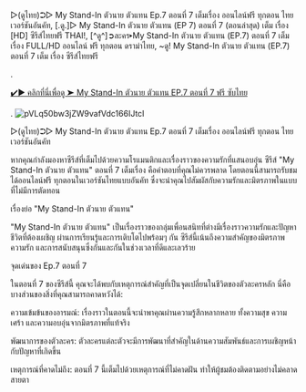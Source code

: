 ▷(ดูไทย)➲▷ My Stand-In ตัวนาย ตัวแทน Ep.7 ตอนที่ 7 เต็มเรื่อง ออนไลน์ฟรี ทุกตอน ไทย เวอร์ชันอันคัท, [.ดู.]▷ My Stand-In ตัวนาย ตัวแทน (EP 7) ตอนที่ 7 (ตอนล่าสุด) เต็ม เรื่อง [HD] ซีรีส์ไทยฟรี THAI!, [^ดู^]➲ละคร▸My Stand-In ตัวนาย ตัวแทน (EP.7) ตอนที่ 7 เต็มเรื่อง FULL/HD ออนไลน์ ฟรี ทุกตอน ดราม่าไทย, ~ดู! My Stand-In ตัวนาย ตัวแทน (EP.7) ตอนที่ 7 เต็ม เรื่อง ซีรีส์ไทยฟรี

.

[✔️▶ คลิกที่นี่เพื่อดู ➤ My Stand-In ตัวนาย ตัวแทน EP.7 ตอนที่ 7 ฟรี ซับไทย](https://hd.zulmovies.pro/th/tv/239053-1-7/episode-7)

.
![pVLq50bw3jZW9vafVdc166IJtcI](https://github.com/My-St4nd-1n-supathan-chok-index/.github/assets/172002054/6b23c629-da34-4830-b934-73125c1b9cbe)

▷(ดูไทย)➲▷ My Stand-In ตัวนาย ตัวแทน Ep.7 ตอนที่ 7 เต็มเรื่อง ออนไลน์ฟรี ทุกตอน ไทย เวอร์ชันอันคัท

หากคุณกำลังมองหาซีรีส์ที่เต็มไปด้วยความโรแมนติกและเรื่องราวของความรักที่แสนอบอุ่น ซีรีส์ "My Stand-In ตัวนาย ตัวแทน" ตอนที่ 7 เต็มเรื่อง คือคำตอบที่คุณไม่ควรพลาด โดยตอนนี้สามารถรับชมได้ออนไลน์ฟรี ทุกตอนในเวอร์ชันไทยแบบอันคัท ซึ่งจะนำคุณไปสัมผัสกับความรักและมิตรภาพในแบบที่ไม่มีการตัดทอน

เรื่องย่อ "My Stand-In ตัวนาย ตัวแทน"

"My Stand-In ตัวนาย ตัวแทน" เป็นเรื่องราวของกลุ่มเพื่อนสนิทที่ต่างมีเรื่องราวความรักและปัญหาชีวิตที่ต้องเผชิญ ผ่านการเรียนรู้และการเติบโตไปพร้อมๆ กัน ซีรีส์นี้เน้นถึงความสำคัญของมิตรภาพ ความรัก และการสนับสนุนซึ่งกันและกันในช่วงเวลาที่ดีและเลวร้าย

จุดเด่นของ Ep.7 ตอนที่ 7

ในตอนที่ 7 ของซีรีส์นี้ คุณจะได้พบกับเหตุการณ์สำคัญที่เป็นจุดเปลี่ยนในชีวิตของตัวละครหลัก นี่คือบางส่วนของสิ่งที่คุณสามารถคาดหวังได้:

ความเข้มข้นของอารมณ์: เรื่องราวในตอนนี้จะนำพาคุณผ่านความรู้สึกหลากหลาย ทั้งความสุข ความเศร้า และความอบอุ่นจากมิตรภาพที่แท้จริง

พัฒนาการของตัวละคร: ตัวละครแต่ละตัวจะมีการพัฒนาที่สำคัญในด้านความสัมพันธ์และการเผชิญหน้ากับปัญหาที่เกิดขึ้น

เหตุการณ์ที่คาดไม่ถึง: ตอนที่ 7 นี้เต็มไปด้วยเหตุการณ์ที่ไม่คาดฝัน ทำให้ผู้ชมต้องติดตามอย่างไม่คลาดสายตา
